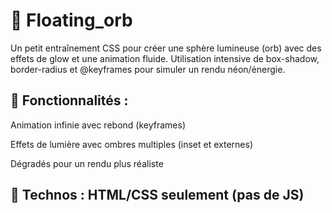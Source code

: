 # 🌌 Floating_orb

Un petit entraînement CSS pour créer une sphère lumineuse (orb) avec des effets de glow et une animation fluide.
Utilisation intensive de box-shadow, border-radius et @keyframes pour simuler un rendu néon/énergie.

## 🔹 Fonctionnalités :

Animation infinie avec rebond (keyframes)

Effets de lumière avec ombres multiples (inset et externes)

Dégradés pour un rendu plus réaliste

## 🔹 Technos : HTML/CSS seulement (pas de JS)
